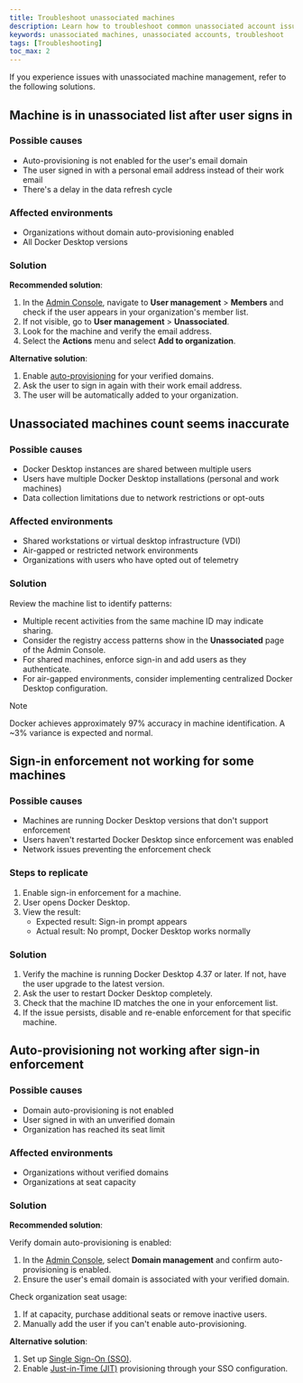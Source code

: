 ```yaml
---
title: Troubleshoot unassociated machines
description: Learn how to troubleshoot common unassociated account issues.
keywords: unassociated machines, unassociated accounts, troubleshoot
tags: [Troubleshooting]
toc_max: 2
---
```


If you experience issues with unassociated machine management, refer to the
following solutions.

## Machine is in unassociated list after user signs in

### Possible causes

- Auto-provisioning is not enabled for the user's email domain
- The user signed in with a personal email address instead of their work email
- There's a delay in the data refresh cycle

### Affected environments

- Organizations without domain auto-provisioning enabled
- All Docker Desktop versions

### Solution

**Recommended solution**:

1. In the [Admin Console](https://app.docker.com/admin), navigate to **User management** > **Members**
and check if the user appears in your organization's member list.
1. If not visible, go to **User management** > **Unassociated**.
1. Look for the machine and verify the email address.
1. Select the **Actions** menu and select **Add to organization**.

**Alternative solution**:

1. Enable [auto-provisioning](/manuals/security/for-admins/domain-management.md#auto-provisioning) for your verified domains.
2. Ask the user to sign in again with their work email address.
3. The user will be automatically added to your organization.

## Unassociated machines count seems inaccurate

### Possible causes

- Docker Desktop instances are shared between multiple users
- Users have multiple Docker Desktop installations (personal and work machines)
- Data collection limitations due to network restrictions or opt-outs

### Affected environments

- Shared workstations or virtual desktop infrastructure (VDI)
- Air-gapped or restricted network environments
- Organizations with users who have opted out of telemetry

### Solution

Review the machine list to identify patterns:

- Multiple recent activities from the same machine ID may indicate sharing.
- Consider the registry access patterns show in the **Unassociated** page of
the Admin Console.
- For shared machines, enforce sign-in and add users as they authenticate.
- For air-gapped environments, consider implementing centralized Docker Desktop
configuration.

> [!NOTE]
>
> Docker achieves approximately 97% accuracy in machine identification.
A ~3% variance is expected and normal.

## Sign-in enforcement not working for some machines

### Possible causes

- Machines are running Docker Desktop versions that don't support enforcement
- Users haven't restarted Docker Desktop since enforcement was enabled
- Network issues preventing the enforcement check

### Steps to replicate

1. Enable sign-in enforcement for a machine.
1. User opens Docker Desktop.
1. View the result:
    - Expected result: Sign-in prompt appears
    - Actual result: No prompt, Docker Desktop works normally

### Solution

1. Verify the machine is running Docker Desktop 4.37 or later. If not,
have the user upgrade to the latest version.
1. Ask the user to restart Docker Desktop completely.
1. Check that the machine ID matches the one in your enforcement list.
1. If the issue persists, disable and re-enable enforcement for that specific
machine.

## Auto-provisioning not working after sign-in enforcement

### Possible causes

- Domain auto-provisioning is not enabled
- User signed in with an unverified domain
- Organization has reached its seat limit

### Affected environments

- Organizations without verified domains
- Organizations at seat capacity

### Solution

**Recommended solution**:

Verify domain auto-provisioning is enabled:

1. In the [Admin Console](https://app.docker.com/admin), select **Domain management**
and confirm auto-provisioning is enabled.
1. Ensure the user's email domain is associated with your verified domain.

Check organization seat usage:

1. If at capacity, purchase additional seats or remove inactive users.
1. Manually add the user if you can't enable auto-provisioning.

**Alternative solution**:

1. Set up [Single Sign-On (SSO)](/manuals/security/for-admins/single-sign-on/_index.md).
1. Enable [Just-in-Time (JIT)](/manuals/security/for-admins/provisioning/just-in-time.md) provisioning through your SSO configuration.

